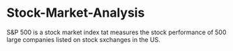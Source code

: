 # Stock-Market-Analysis
S&P 500 is a stock market index tat measures the stock performance of 500 large companies listed on stock sxchanges in the US.
